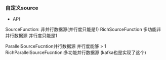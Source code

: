 ### 自定义source

* API


SourceFunction: 非并行数据源(并行度只能是1)
RichSourceFunction 多功能非并行数据源 并行度只能是1

ParallelSourceFucntion并行数据源 并行度能够 > 1
RichParallelSourceFucntion:多功能并行数据源
(kafka也是实现了这个)
